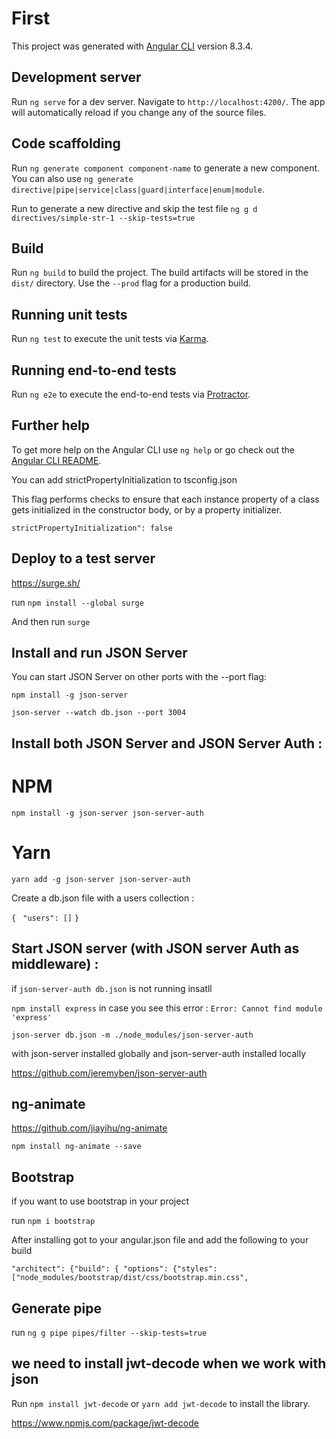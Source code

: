 # First

This project was generated with [Angular CLI](https://github.com/angular/angular-cli) version 8.3.4.

## Development server

Run `ng serve` for a dev server. Navigate to `http://localhost:4200/`. The app will automatically reload if you change any of the source files.

## Code scaffolding

Run `ng generate component component-name` to generate a new component. You can also use `ng generate directive|pipe|service|class|guard|interface|enum|module`.

Run to generate a new directive and skip the test file `ng g d directives/simple-str-1 --skip-tests=true`

## Build

Run `ng build` to build the project. The build artifacts will be stored in the `dist/` directory. Use the `--prod` flag for a production build.

## Running unit tests

Run `ng test` to execute the unit tests via [Karma](https://karma-runner.github.io).

## Running end-to-end tests

Run `ng e2e` to execute the end-to-end tests via [Protractor](http://www.protractortest.org/).

## Further help

To get more help on the Angular CLI use `ng help` or go check out the [Angular CLI README](https://github.com/angular/angular-cli/blob/master/README.md).

You can add strictPropertyInitialization  to tsconfig.json

This flag performs checks to ensure that each instance property of a class gets initialized in the constructor body, or by a property initializer.

`strictPropertyInitialization": false`

## Deploy to a test server 

https://surge.sh/

run `npm install --global surge`

And then run `surge`
## Install and run JSON Server

You can start JSON Server on other ports with the --port flag:

`npm install -g json-server`

`json-server --watch db.json --port 3004`

## Install both JSON Server and JSON Server Auth :

# NPM
`npm install -g json-server json-server-auth`

# Yarn
`yarn add -g json-server json-server-auth`

Create a db.json file with a users collection :

`{`
 ` "users": []`
`}`

## Start JSON server (with JSON server Auth as middleware) :

if `json-server-auth db.json` is not running insatll 

`npm install express` in case you see this error : `Error: Cannot find module 'express'`

`json-server db.json -m ./node_modules/json-server-auth`

with json-server installed globally and json-server-auth installed locally

https://github.com/jeremyben/json-server-auth

## ng-animate

https://github.com/jiayihu/ng-animate

`npm install ng-animate --save`

## Bootstrap 

if you want to use bootstrap in your project

run `npm i bootstrap`

After installing got to your angular.json file and add the following to your build

 `"architect": {"build": { "options": {"styles": ["node_modules/bootstrap/dist/css/bootstrap.min.css",`

## Generate pipe

run `ng g pipe pipes/filter --skip-tests=true`

## we need to install jwt-decode when we work with json

Run `npm install jwt-decode` or `yarn add jwt-decode` to install the library.

https://www.npmjs.com/package/jwt-decode